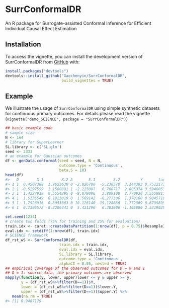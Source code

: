 
<!-- README.md is generated from README.Rmd. Please edit that file -->

# SurrConformalDR

<!-- badges: start -->
<!-- badges: end -->

An R package for Surrogate-assisted Conformal Inference for Efficient
Individual Causal Effect Estimation

## Installation

To access the vignette, you can install the development version of
SurrConformalDR from [GitHub](https://github.com/) with:

``` r
install.packages("devtools")
devtools::install_github("Gaochenyin/SurrConformalDR",
                         build_vignettes = TRUE)
```

## Example

We illustrate the usage of `SurrConformalDR` using simple synthetic
datasets for continuous primary outcomes. For details please read the
vignette (`vignette("demo_SCIENCE", package = "SurrConformalDR")`)

``` r
## basic example code
# sample size
N <- 1e4
# library for SuperLearner
SL.library <- c('SL.glm')
seed <- 2333
# an example for Gaussian outcomes
df <- genData.conformal(seed = seed, N = N, 
                        outcome.type = 'Continuous',
                        beta.S = 10)
head(df)
#>   D        X.1        X.2 A       S.1        S.2         Y       tau
#> 1 1  0.4507388  1.9623630 0 -2.826700  -5.230578  3.144383 0.7512173
#> 2 1 -0.5297559  1.1580891 1 -2.225087   6.768717  2.805374 3.5948053
#> 3 1  1.4327919  0.5554295 0 -8.079096   3.889108  2.770920 3.5558811
#> 4 1  1.5135549  0.1923019 0  1.569142  -8.277306  1.378160 0.9845718
#> 5 1  1.7926916  0.8053363 0 10.126140 -19.128686  1.772369 0.6799895
#> 6 1  0.7306572 -0.2206441 0  5.431296   6.301006 -1.165080 2.5319028
```

``` r
set.seed(1234)
# create two folds (75% for training and 25% for evaluation)
train.idx <- caret::createDataPartition(1:nrow(df), p = 0.75)$Resample1
eval.idx <- setdiff(1:nrow(df), train.idx)
# SCIENCE framework
df_rst_wS <- SurrConformalDR(df, 
                        train.idx = train.idx, 
                        eval.idx = eval.idx,
                        SL.library = SL.library,
                        outcome.type = 'Continuous',
                        alphaCI = 0.05, nested = TRUE)
## empirical coverage of the observed outcomes for D = 0 and 1
## D = 1: source data, the primary outcomes are observed
mapply(function(y, lower, upper)lower <= y & upper >= y, 
       y = (df_rst_wS%>%filter(D==1))$Y, 
       lower = (df_rst_wS%>%filter(D==1))$lower.Y,
       upper = (df_rst_wS%>%filter(D==1))$upper.Y) %>% 
   mean(na.rm = TRUE)
#> [1] 0.9487179
```

